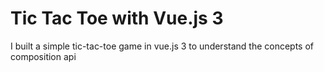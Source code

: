 # Tic Tac Toe with Vue.js 3

I built a simple tic-tac-toe game in vue.js 3 to understand the concepts of composition api
